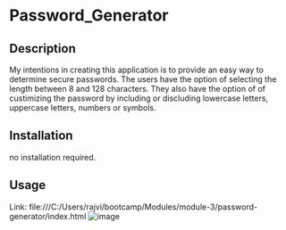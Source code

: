 # Password_Generator
## Description
My intentions in creating this application is to provide an easy way to determine secure passwords. The users have the option of selecting the length between 8 and 128 characters. They also have the option of of custimizing the password by including or discluding lowercase letters, uppercase letters, numbers or symbols.

## Installation
no installation required.

## Usage
Link: file:///C:/Users/rajvi/bootcamp/Modules/module-3/password-generator/index.html
![image](https://user-images.githubusercontent.com/112664790/190834841-5d878490-3f99-4d37-8c1b-c72b4be4aad6.png)
